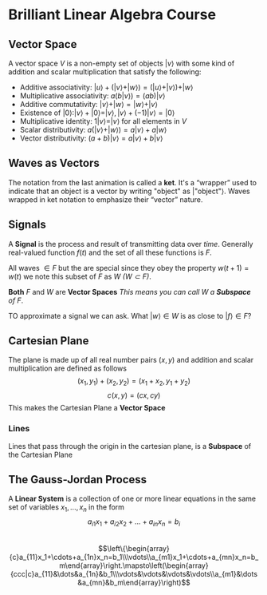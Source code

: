 # Brilliant Linear Algebra Course
## Vector Space
A vector space $V$ is a non-empty set of objects $|v\rangle$ with some kind of
addition and scalar multiplication that satisfy the following:
- Additive associativity: $|u\rangle+(|v\rangle+|w\rangle)=(|u\rangle+|v\rangle)+|w\rangle$
- Multiplicative associativity: $a\left(b|v\rangle\right)=(ab)|v\rangle$ 
- Additive commutativity: $|v\rangle+|w\rangle=|w\rangle+|v\rangle$
- Existence of $|0\rangle:|v\rangle+|0\rangle=|v\rangle,|v\rangle+(-1)|v\rangle=|0\rangle$
- Multiplicative identity: $1|v\rangle=|v\rangle$ for all elements in $V$ 
- Scalar distributivity: $a\left(|v\rangle+|w\rangle\right)=a|v\rangle+a|w\rangle$
- Vector distributivity: $(a+b)|v\rangle=a|v\rangle+b|v\rangle$

## Waves as Vectors
The notation from the last animation is called a **ket**. It's a “wrapper” used to indicate that an object is a vector by writing "object" as $| \text{"object"}\rangle$. Waves wrapped in ket notation to emphasize their “vector” nature.

## Signals 
A **Signal** is the process and result of transmitting data over *time*. Generally real-valued function $f(t)$ and the set of all these functions is $F$.

All waves $\in F$ but the are special since they obey the property $w(t+1) = w(t)$ we note this subset of $F$ as $W$ *($W \subset F$)*.

**Both** $F$ and $W$ are **Vector Spaces** *This means you can call $W$ a **Subspace** of $F$*. 

TO approximate a signal we can ask. What $|w \rangle \in W$ is as close to $|f \rangle \in F$? 

## Cartesian Plane
The plane is made up of all real number pairs $(x, y)$ and addition and scalar multiplication are defined as follows $$(x_1, y_1) + (x_2, y_2) = (x_1+x_2, y_1+y_2)$$$$c(x, y) = (cx, cy)$$
This makes the Cartesian Plane a **Vector Space**
### Lines
Lines that pass through the origin in the cartesian plane, is a **Subspace** of the Cartesian Plane

## The Gauss-Jordan Process 
A **Linear System** is a collection of one or more linear equations in the same set of variables $x_1, \dotsc, x_n$ in the form
$$a_{i1}x_1+a_{i2}x_2 + \dots + a_{in}x_n=b_i$$  
$$\left\{\begin{array}{c}a_{11}x_1+\cdots+a_{1n}x_n=b_1\\\vdots\\a_{m1}x_1+\cdots+a_{mn}x_n=b_m\end{array}\right.\mapsto\left(\begin{array}{ccc|c}a_{11}&\dots&a_{1n}&b_1\\\vdots&\vdots&\vdots&\vdots\\a_{m1}&\dots&a_{mn}&b_m\end{array}\right)$$


